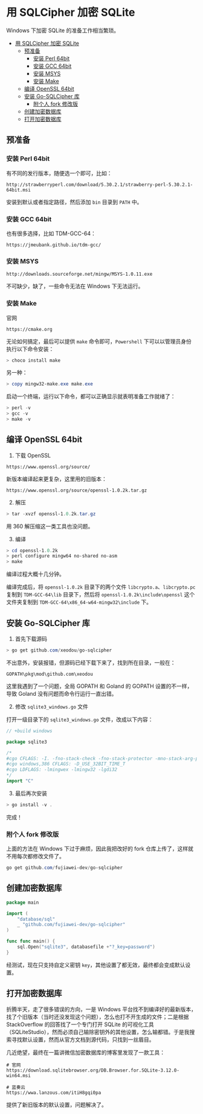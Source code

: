 # 用 SQLCipher 加密 SQLite

Windows 下加密 SQLite 的准备工作相当繁琐。

- [用 SQLCipher 加密 SQLite](#用-sqlcipher-加密-sqlite)
	- [预准备](#预准备)
		- [安装 Perl 64bit](#安装-perl-64bit)
		- [安装 GCC 64bit](#安装-gcc-64bit)
		- [安装 MSYS](#安装-msys)
		- [安装 Make](#安装-make)
	- [编译 OpenSSL 64bit](#编译-openssl-64bit)
	- [安装 Go-SQLCipher 库](#安装-go-sqlcipher-库)
		- [附个人 fork 修改版](#附个人-fork-修改版)
	- [创建加密数据库](#创建加密数据库)
	- [打开加密数据库](#打开加密数据库)

## 预准备

### 安装 Perl 64bit

有不同的发行版本，随便选一个即可，比如：

```
http://strawberryperl.com/download/5.30.2.1/strawberry-perl-5.30.2.1-64bit.msi
```

安装到默认或者指定路径，然后添加 `bin` 目录到 `PATH` 中。

### 安装 GCC 64bit

也有很多选择，比如 TDM-GCC-64：

```
https://jmeubank.github.io/tdm-gcc/
```

### 安装 MSYS

```
http://downloads.sourceforge.net/mingw/MSYS-1.0.11.exe
```

不可缺少，缺了，一些命令无法在 Windows 下无法运行。

### 安装 Make

官网

```
https://cmake.org
```

无论如何搞定，最后可以提供 `make` 命令即可，`Powershell` 下可以以管理员身份执行以下命令安装：

```powershell
> choco install make
```

另一种：

```powershell
> copy mingw32-make.exe make.exe
```

启动一个终端，运行以下命令，都可以正确显示就表明准备工作就绪了：

```powershell
> perl -v
> gcc -v
> make -v
```

## 编译 OpenSSL 64bit

1. 下载 OpenSSL

```
https://www.openssl.org/source/
```

新版本编译起来更复杂，这里用的旧版本：

```
https://www.openssl.org/source/openssl-1.0.2k.tar.gz
```

2. 解压

```powershell
> tar -xvzf openssl-1.0.2k.tar.gz
```

用 360 解压缩这一类工具也没问题。

3. 编译

```powershell
> cd openssl-1.0.2k
> perl configure mingw64 no-shared no-asm
> make
```

编译过程大概十几分钟。

编译完成后，将 `openssl-1.0.2k` 目录下的两个文件 `libcrypto.a`、`libcrypto.pc` 复制到 `TDM-GCC-64\lib` 目录下，然后将 `openssl-1.0.2k\include\openssl` 这个文件夹复制到 `TDM-GCC-64\x86_64-w64-mingw32\include` 下。

## 安装 Go-SQLCipher 库

1. 首先下载源码

```powershell
> go get github.com/xeodou/go-sqlcipher
```

不出意外，安装报错，但源码已经下载下来了，找到所在目录，一般在：

```
GOPATH\pkg\mod\github.com\xeodou
```

这里我遇到了一个问题，全局 GOPATH 和 Goland 的 GOPATH 设置的不一样，导致 Goland 没有问题而命令行运行一直出错。

2. 修改 `sqlite3_windows.go` 文件

打开一级目录下的  `sqlite3_windows.go` 文件，改成以下内容：

```go
// +build windows

package sqlite3

/*
#cgo CFLAGS: -I. -fno-stack-check -fno-stack-protector -mno-stack-arg-probe
#cgo windows,386 CFLAGS: -D_USE_32BIT_TIME_T
#cgo LDFLAGS: -lmingwex -lmingw32 -lgdi32
*/
import "C"
```

3. 最后再次安装

```powershell
> go install -v .
```

完成！

### 附个人 fork 修改版

上面的方法在 Windows 下过于麻烦，因此我把改好的 fork 仓库上传了，这样就不用每次都修改文件了。

```powershell
go get github.com/fujiawei-dev/go-sqlcipher 
```

## 创建加密数据库

```go
package main

import (
	"database/sql"
	_ "github.com/fujiawei-dev/go-sqlcipher"
)

func func main() {
    sql.Open("sqlite3", databasefile +"?_key=password")
}
```

经测试，现在只支持自定义密钥 `key`，其他设置了都无效，最终都会变成默认设置。

## 打开加密数据库

折腾半天，走了很多错误的方向，一是 Windows 平台找不到编译好的最新版本，找了个旧版本（当时还没发现这个问题），怎么也打不开生成的文件；二是根据 StackOverflow 的回答找了一个专门打开 SQLite 的可视化工具（SQLiteStudio），然而必须自己输除密钥外的其他设置，怎么输都错。于是我搜索寻找默认设置，然而从官方文档到源代码，只找到一丝眉目。

几近绝望，最终在一篇讲微信加密数据库的博客里发现了一款工具：

```shell
# 官网
https://download.sqlitebrowser.org/DB.Browser.for.SQLite-3.12.0-win64.msi

# 蓝奏云
https://wwa.lanzous.com/itiH8gqi0pa
```

提供了新旧版本的默认设置，问题解决了。
